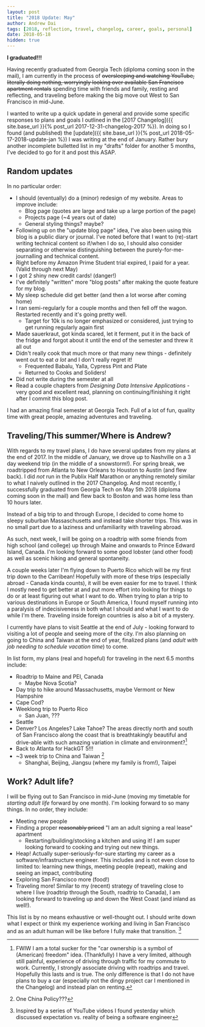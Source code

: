 ```yaml
---
layout: post
title: "2018 Update: May"
author: Andrew Dai
tags: [2018, reflection, travel, changelog, career, goals, personal]
date: 2018-05-18
hidden: true
---
```


**I graduated!!!**

Having recently graduated from Georgia Tech (diploma coming soon in the mail), I am currently in the process of ~~oversleeping and watching YouTube, literally doing nothing, worryingly looking over available San Francisco apartment rentals~~ spending time with friends and family, resting and reflecting, and traveling before making the big move out West to San Francisco in mid-June.

I wanted to write up a quick update in general and provide some specific responses to plans and goals I outlined in the [2017 Changelog]({{ site.base_url }}{% post_url 2017-12-31-changelog-2017 %}). In doing so I found (and published) the [update]({{ site.base_url }}{% post_url 2018-05-17-2018-update-jan %}) I was writing at the end of January. Rather bury another incomplete bulletted list in my "drafts" folder for another 5 months, I've decided to go for it and post this ASAP.

## Random updates

In no particular order:
- I should (eventually) do a (minor) redesign of my website. Areas to improve include:
  - Blog page (quotes are large and take up a large portion of the page)
  - Projects page (~4 years out of date)
  - General styling things? maybe?
- Following up on the "update blog page" idea, I've also been using this blog is a public diary or journal. I've noted before that I want to (re)-start writing technical content so if/when I do so, I should also consider separating or otherwise distinguishing between the purely-for-me-journalling and technical content.
- Right before my Amazon Prime Student trial expired, I paid for a year. (Valid through next May)
- I got 2 shiny new credit cards! (danger!)
- I've definitely "written" more "blog posts" after making the quote feature for my blog.
- My sleep schedule did get better (and then a lot worse after coming home)
- I ran semi-regularly for a couple months and then fell off the wagon. Restarted recently and it's going pretty well.
  - Target for 10k is no longer emphasized or considered, just trying to get running regularly again first
- Made sauerkraut, got kinda scared, let it ferment, put it in the back of the fridge and forgot about it until the end of the semester and threw it all out
- Didn't really cook that much more or that many new things - definitely went out to eat _a lot_ and I don't really regret it!
  - Frequented Babalu, Yalla, Cypress Pint and Plate
  - Returned to Cooks and Soliders!
- Did not write during the semester at all
- Read a couple chapters from _Designing Data Intensive Applications_ - very good and excellent read, planning on continuing/finishing it right after I commit this blog post.

I had an amazing final semester at Georgia Tech. Full of a lot of fun, quality time with great people, amazing adventures and traveling.

## Traveling/This summer/Where is Andrew?

With regards to my travel plans, I do have several updates from my plans at the end of 2017. In the middle of January, we drove up to Nashville on a 3 day weekend trip (in the middle of a snowstorm!). For spring break, we roadtripped from Atlanta to New Orleans to Houston to Austin (and flew back). I did _not_ run in the Publix Half Marathon or anything remotely similar to what I naively outlined in the 2017 Changelog. And most recently, I successfully graduated from Georgia Tech on May 5th 2018 (diploma coming soon in the mail) and flew back to Boston and was home less than 10 hours later.

Instead of a big trip to and through Europe, I decided to come home to sleepy suburban Massaschusetts and instead take shorter trips. This was in no small part due to a laziness and unfamiliarity with traveling abroad.

As such, next week, I will be going on a roadtrip with some friends from high school (and college) up through Maine and onwards to Prince Edward Island, Canada. I'm looking forward to some good lobster (and other food) as well as scenic hiking and general spontaneity.

A couple weeks later I'm flying down to Puerto Rico which will be my first trip down to the Carribean! Hopefully with more of these trips (especially abroad - Canada kinda counts), it will be even easier for me to travel. I think I mostly need to get better at and put more effort into looking for things to do or at least figuring out what I want to do. When trying to plan a trip to various destinations in Europe or South America, I found myself running into a paralysis of indecisiveness in both what I should and what I want to do while I'm there. Traveling inside foreign countries is also a bit of a mystery.

I currently have plans to visit Seattle at the end of July - looking forward to visiting a lot of people and seeing more of the city. I'm also planning on going to China and Taiwan at the end of year, finalized plans (and _adult with job needing to schedule vacation time_) to come.

In list form, my plans (real and hopeful) for traveling in the next 6.5 months include:
- Roadtrip to Maine and PEI, Canada
  - Maybe Nova Scotia?
- Day trip to hike around Massachusetts, maybe Vermont or New Hampshire
- Cape Cod?
- Weeklong trip to Puerto Rico
  - San Juan, ???
- Seattle
- Denver? Los Angeles? Lake Tahoe? The areas directly north and south of San Francisco along the coast that is breathtakingly beautiful and drive-able with such amazing variation in climate and environment?[^1]
- Back to Atlanta for HackGT 5!!!
- ~3 week trip to China and Taiwan [^2]
  - Shanghai, Beijing, Jiangsu (where my family is from!), Taipei

[^1]: FWIW I am a total sucker for the "car ownership is a symbol of (American) freedom" idea. (Thankfully) I have a very limited, although still painful, experience of driving through traffic for my commute to work. Currently, I strongly associate driving with roadtrips and travel. Hopefully this lasts and is true. The only difference is that I do not have plans to buy a car (especially not the dingy project car I mentioned in the Changelog) and instead plan on renting.
[^2]: One China Policy???

## Work? Adult life?

I will be flying out to San Francisco in mid-June (moving my timetable for _starting adult life_ forward by one month). I'm looking forward to so many things. In no order, they include:
- Meeting new people
- Finding a proper ~~reasonably priced~~ "I am an adult signing a real lease" apartment
  - Restarting/building/stocking a kitchen and using it! I am super looking forward to cooking and trying out new things.
- Heap! Actually super-seriously-for-sure starting my career as a software/infrastructure engineer. This includes and is not even close to limited to: learning new things, meeting people (repeat), making and seeing an impact, contributing
- Exploring San Francisco more (food!)
- Traveling more! Similar to my (recent) strategy of traveling close to where I live (roadtrip through the South, roadtrip to Canada), I am looking forward to traveling up and down the West Coast (and inland as well!).

This list is by no means exhaustive or well-thought out. I should write down what I expect or think my experience working and living in San Francisco and as an adult human will be like before I fully make that transition. [^3]

[^3]: Inspired by a series of YouTube videos I found yesterday which discussed expectation vs. reality of being a software engineer

